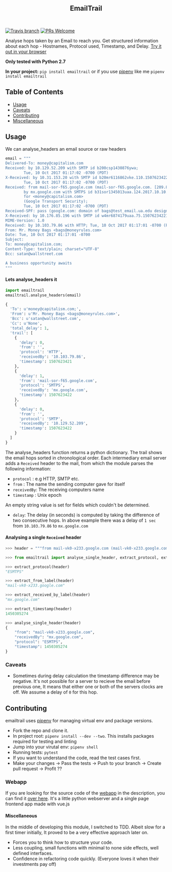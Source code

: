<h2 align="center"> EmailTrail </h2> <br>
<p align="center">
<!-- <img alt="logo" title="logo" src="http://i.imgur.com/VShxJHs.png" width="450"> -->
</p>

[![Travis branch](https://img.shields.io/travis/akshayKMR/emailtrail/master.svg?style=flat-square)](https://travis-ci.org/akshayKMR/emailtrail)
[![PRs Welcome](https://img.shields.io/badge/PRs-welcome-brightgreen.svg?style=flat-square)](http://makeapullrequest.com)


Analyse hops taken by an Email to reach you. Get structured information about each hop - Hostnames, Protocol used, Timestamp, and Delay. [Try it out in your browser](https://emailtrail.herokuapp.com/)


**Only tested with Python 2.7**

**In your project:** `pip install emailtrail` or if you use [pipenv](http://pipenv.org/) like me `pipenv install emailtrail`

<!-- START doctoc generated TOC please keep comment here to allow auto update -->
<!-- DON'T EDIT THIS SECTION, INSTEAD RE-RUN doctoc TO UPDATE -->
## Table of Contents

- [Usage](#usage)
- [Caveats](#caveats)
- [Contributing](#contributing)
- [Miscellaneous](#miscellaneous)

<!-- END doctoc generated TOC please keep comment here to allow auto update -->

## Usage

We can analyse_headers an email source or raw headers
```python
email = """
Delivered-To: money@capitalism.com
Received: by 10.129.52.209 with SMTP id b200csp1430876ywa;
        Tue, 10 Oct 2017 01:17:02 -0700 (PDT)
X-Received: by 10.31.153.20 with SMTP id b20mr6116862vke.110.1507623422746;
        Tue, 10 Oct 2017 01:17:02 -0700 (PDT)
Received: from mail-sor-f65.google.com (mail-sor-f65.google.com. [209.85.220.65])
        by mx.google.com with SMTPS id b31sor1345013uaa.124.2017.10.10.01.17.02
        for <money@capitalism.com>
        (Google Transport Security);
        Tue, 10 Oct 2017 01:17:02 -0700 (PDT)
Received-SPF: pass (google.com: domain of bags@test_email.ua.edu designates 209.85.220.65 as permitted sender) client-ip=209.85.220.65;
X-Received: by 10.176.85.196 with SMTP id w4mr6874179uaa.75.1507623422198; Tue, 10 Oct 2017 01:17:02 -0700 (PDT)
MIME-Version: 1.0
Received: by 10.103.79.86 with HTTP; Tue, 10 Oct 2017 01:17:01 -0700 (PDT)
From: Mr. Money Bags <bags@moneyrules.com>
Date: Tue, 10 Oct 2017 01:17:01 -0700
Subject:
To: money@capitalism.com;
Content-Type: text/plain; charset="UTF-8"
Bcc: satan@wallstreet.com

A business opportunity awaits
"""
```

#### Lets analyse_headers it

```python
import emailtrail
emailtrail.analyse_headers(email)
```

```python
{
  'To': u'money@capitalism.com;',
  'From': u'Mr. Money Bags <bags@moneyrules.com>',
  'Bcc': u'satan@wallstreet.com',
  'Cc': u'None',
  'total_delay': 1,
  'trail': [
    {
      'delay': 0,
      'from': '',
      'protocol': 'HTTP',
      'receivedBy': '10.103.79.86',
      'timestamp': 1507623421
    },
    {
      'delay': 1,
      'from': 'mail-sor-f65.google.com',
      'protocol': 'SMTPS',
      'receivedBy': 'mx.google.com',
      'timestamp': 1507623422
    },
    {
      'delay': 0,
      'from': '',
      'protocol': 'SMTP',
      'receivedBy': '10.129.52.209',
      'timestamp': 1507623422
    }
  ]
}
```
The analyse_headers function returns a python dictionary.
The trail shows the email hops sorted in chronological order. Each intermediary email server adds a `Received` header to the mail, from which the module parses the following information:

- `protocol`  : e.g HTTP, SMTP etc.
- `from`      : The name the sending computer gave for itself
- `receivedBy`: The receiving computers name
- `timestamp` : Unix epoch

An empty string value is set for fields which couldn't be determined.
- `delay`: The delay (in seconds) is computed by taking the difference of two consecutive hops. In above example there was
a delay of `1 sec ` from `10.103.79.86` to `mx.google.com`

#### Analysing a single `Received` header

```python
>>> header = """from mail-vk0-x233.google.com (mail-vk0-x233.google.com. [2607:f8b0:400c:c05::233])\n        by mx.google.com with ESMTPS id d124si110912930vka.142.2016.01.12.10.20.45\n        for <support@peacedojo.com>\n        (version=TLS1_2 cipher=ECDHE-RSA-AES128-GCM-SHA256 bits=128/128);\n        Wed, 16 Dec 2015 16:34:34 -0600 """

>>> from emailtrail import analyse_single_header, extract_protocol, extract_from_label, extract_received_by_label, extract_timestamp

>>> extract_protocol(header)
"ESMTPS"

>>> extract_from_label(header)
"mail-vk0-x233.google.com"

>>> extract_received_by_label(header)
"mx.google.com"

>>> extract_timestamp(header)
1450305274

>>> analyse_single_header(header)
{
    "from": "mail-vk0-x233.google.com",
    "receivedBy": "mx.google.com",
    "protocol": "ESMTPS",
    "timestamp": 1450305274
}

```



### Caveats

- Sometimes during delay calculation the timestamp difference may be negative. 
It's not possible for a server to recieve the email before previous one,
It means that either one or both of the servers clocks are off.
We assume a delay of `0` for this hop.

## Contributing
emailtrail uses [pipenv](http://pipenv.org/) for managing virtual env and package versions.
- Fork the repo and clone it.
- In project root: `pipenv install --dev --two`. This installs packages required for testing and linting
- Jump into your virutal env: `pipenv shell`
- Running tests: `pytest`
- If you want to understand the code, read the test cases first.
- Make your changes -> Pass the tests -> Push to your branch -> Create pull request -> Profit ??


### Webapp

If you are looking for the source code of the [webapp](https://emailtrail.herokuapp.com/) in the description, you can find it [over here](https://github.com/akshayKMR/emailtrail-webapp). It's a little python webserver and a single page frontend app made with vue.js


#### Miscellaneous

In the middle of developing this module, I switched to TDD. Albeit slow for a first timer initially, It proved to be a very effective approach later on.
- Forces you to think how to structure your code.
- Less coupling, small functions with minimal to none side effects, well defined interfaces.
- Confidence in refactoring code quickly. (Everyone loves it when their investments pay off)




